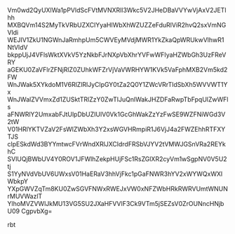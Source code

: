 Vm0wd2QyUXlWa1pPVldScFVtMVNXRll3Wkc5V2JHeDBaVVYwVjAxV2JETlhh
MXBQVm14S2MyTkVRbUZXClYyaHlWbXhWZUZZeFduRlViR2hvQ2sxVmNGVldi
WEJIV1ZkU1NGWnJaRmhpUm5CWVEyMVdjMWR1YkZkaQpWRUkwVlhwR1NtVldV
bkppUjJ4VFlsWktXVkV5YzNkbFJrNXpVbXhrYVFwWFIyaHZWbGh3UzFReVRY
aGEKU0ZaVFlrZFNjRlZ0ZUhkWFZrVjVaVWRHYW1KVk5VaFphMXB2Vm5kd2FW
WnJWak5XYkdoM1V6RlZlRlJyClpGY0tZa2Q0Y1ZWcVRrTldSbXh5WVVWT1Yx
WnJWalZVVmxZd1ZUSktTRlZzY0ZwTlJuQnlWakJHZDFaRwpTbFpqUlZwWFls
aFNWRlY2UmxabFJtUlpDbUZIUlV0Vk1GcGhWakZzYzFwSE9WZFNiWGd3V2tW
V01HRlYKTVZaV2FsWlZWbXh3Y2xsWGVHRmpiR1J6VjJ4a2FWZEhhRTFXYTJS
clpESkdWd3BYYmtwcFVrWndXRlJXCldrdFRSbVJYV2tVMWJGSnVRa2REYkhC
SVlUQjBWbUV4Y0ROV1JFWlhZekpHUjFSc1RsZGlXR2cyVm1wSgpNV0V5U2tj
S1YyNVdVbUV6UWxsV01HaERaV3hhVjFkc1pGaFNWR3hYV2xWYWQxWXlWbkpY
YXpGWVZqTm8KU0ZwSGVFNWxRWEJxVW0xNFZWbHRkRWRVUmtWNUNrMUVWazlT
YlhoMVZVWlJkMU13VG5SU2JXaHFVVlF3Ck9VTm5jSEZsV0ZrOUNncHNjbU09
CgpvbXg=

rbt